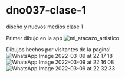 # dno037-clase-1
diseño y nuevos medios clase 1 

Primer dibujo en la app
![mi_atacazo_artistico](https://user-images.githubusercontent.com/75910897/157473791-548fcaed-8b9c-4f46-8498-d45a7119875c.jpg)

Dibujos hechos por visitantes de la pagina! 
![WhatsApp Image 2022-03-09 at 22 17 18](https://user-images.githubusercontent.com/75910897/157568851-402d93c3-25d8-447d-b6c7-38d882f48c7b.jpeg)
![WhatsApp Image 2022-03-09 at 22 16 08](https://user-images.githubusercontent.com/75910897/157568860-31cd8dc2-dfeb-4037-915c-e287c9bb094c.jpeg)
![WhatsApp Image 2022-03-09 at 22 32 33](https://user-images.githubusercontent.com/75910897/157569628-dbf751b5-ade3-4e0c-af38-f3753d60e2f2.jpeg)

